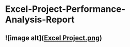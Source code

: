 # Excel-Project-Performance-Analysis-Report
![image alt]([Excel Project.png](https://github.com/Pelumi-Analyst/Excel-Project-Performance-Analysis-Report/blob/2f6f0a1c6d1136568ec8855b23d9203a376be005/Excel%20Project.png))
---
